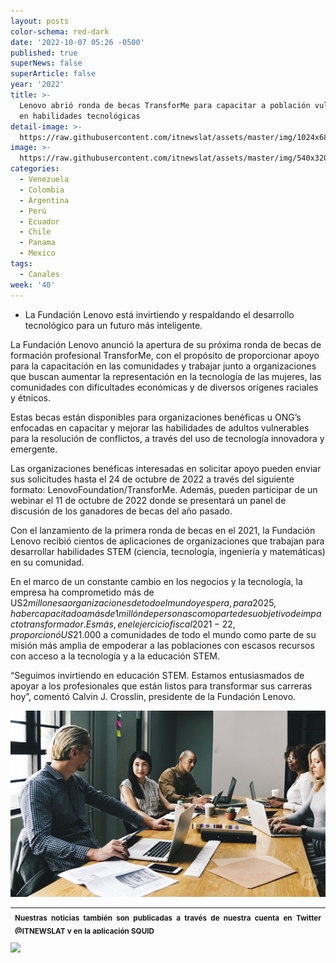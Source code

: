 ```yaml
---
layout: posts
color-schema: red-dark
date: '2022-10-07 05:26 -0500'
published: true
superNews: false
superArticle: false
year: '2022'
title: >-
  Lenovo abrió ronda de becas TransforMe para capacitar a población vulnerable
  en habilidades tecnológicas
detail-image: >-
  https://raw.githubusercontent.com/itnewslat/assets/master/img/1024x680/Reunion-empleados-g.jpg
image: >-
  https://raw.githubusercontent.com/itnewslat/assets/master/img/540x320/Reunion-empleados-p.jpg
categories:
  - Venezuela
  - Colombia
  - Argentina
  - Perú
  - Ecuador
  - Chile
  - Panama
  - Mexico
tags:
  - Canales
week: '40'
---
```

- La Fundación Lenovo está invirtiendo y respaldando el desarrollo tecnológico para un futuro más inteligente.

La Fundación Lenovo anunció la apertura de su próxima ronda de becas de formación profesional TransforMe, con el propósito de proporcionar apoyo para la capacitación en las comunidades y trabajar junto a organizaciones que buscan aumentar la representación en la tecnología de las mujeres, las comunidades con dificultades económicas y de diversos orígenes raciales y étnicos.

Estas becas están disponibles para organizaciones benéficas u ONG’s enfocadas en capacitar y mejorar las habilidades de adultos vulnerables para la resolución de conflictos, a través del uso de tecnología innovadora y emergente.

Las organizaciones benéficas interesadas en solicitar apoyo pueden enviar sus solicitudes hasta el 24 de octubre de 2022 a través del siguiente formato: LenovoFoundation/TransforMe. Además, pueden participar de un webinar el 11 de octubre de 2022 donde se presentará un panel de discusión de los ganadores de becas del año pasado. 

Con el lanzamiento de la primera ronda de becas en el 2021, la Fundación Lenovo recibió cientos de aplicaciones de organizaciones que trabajan para desarrollar habilidades STEM (ciencia, tecnología, ingeniería y matemáticas) en su comunidad.  

En el marco de un constante cambio en los negocios y la tecnología, la empresa ha comprometido más de US$2 millones a organizaciones de todo el mundo y espera, para 2025, haber capacitado a más de 1 millón de personas como parte de su objetivo de impacto transformador. Es más, en el ejercicio fiscal 2021-22, proporcionó US$21.000 a comunidades de todo el mundo como parte de su misión más amplia de empoderar a las poblaciones con escasos recursos con acceso a la tecnología y a la educación STEM.

“Seguimos invirtiendo en educación STEM. Estamos entusiasmados de apoyar a los profesionales que están listos para transformar sus carreras hoy”, comentó Calvin J. Crosslin, presidente de la Fundación Lenovo. 

![](https://raw.githubusercontent.com/itnewslat/assets/master/img/540x320/Reunion-empleados-p.jpg)

<table style="height: 42px;" width="569">
<tbody>
<tr>
<td style="text-align: justify;"><sub><strong>Nuestras noticias también son publicadas a través de nuestra cuenta en Twitter <a href="https://twitter.com/itnewslat?lang=es">@ITNEWSLAT</a> y en la aplicación <a href="https://squidapp.co/en/">SQUID</a></strong></sub></td>
</tr>
</tbody>
</table>

<img src="https://tracker.metricool.com/c3po.jpg?hash=56f88a41e39ab42c063cc51676587a04"/>


